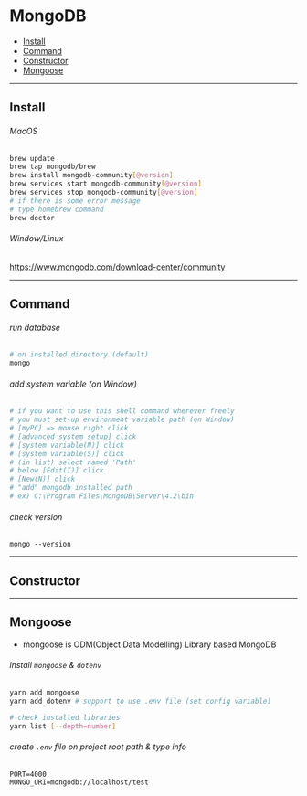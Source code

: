 # MongoDB
- [Install](#install)
- [Command](#command)
- [Constructor](#constructor)
- [Mongoose](#mongoose)
  
---

## Install
###### MacOS
```sh
brew update
brew tap mongodb/brew
brew install mongodb-community[@version]
brew services start mongodb-community[@version]
brew services stop mongodb-community[@version]
# if there is some error message
# type homebrew command 
brew doctor
```
  
###### Window/Linux
https://www.mongodb.com/download-center/community  
  
---
  
## Command
###### run database
```sh
# on installed directory (default)
mongo 
```
  
###### add system variable (on Window)  
```sh
# if you want to use this shell command wherever freely
# you must set-up environment variable path (on Window)
# [myPC] => mouse right click 
# [advanced system setup] click 
# [system variable(N)] click
# [system variable(S)] click
# (in list) select named 'Path'
# below [Edit(I)] click
# [New(N)] click
# "add" mongodb installed path
# ex) C:\Program Files\MongoDB\Server\4.2\bin
```
  
###### check version
```
mongo --version
```
  
---
  
## Constructor
  
---  
  
## Mongoose
- mongoose is ODM(Object Data Modelling) Library based MongoDB  
  
###### install `mongoose` & `dotenv`
```sh
yarn add mongoose
yarn add dotenv # support to use .env file (set config variable)

# check installed libraries
yarn list [--depth=number]
```
  
###### create `.env` file on project root path & type info
```
PORT=4000
MONGO_URI=mongodb://localhost/test
```
  
